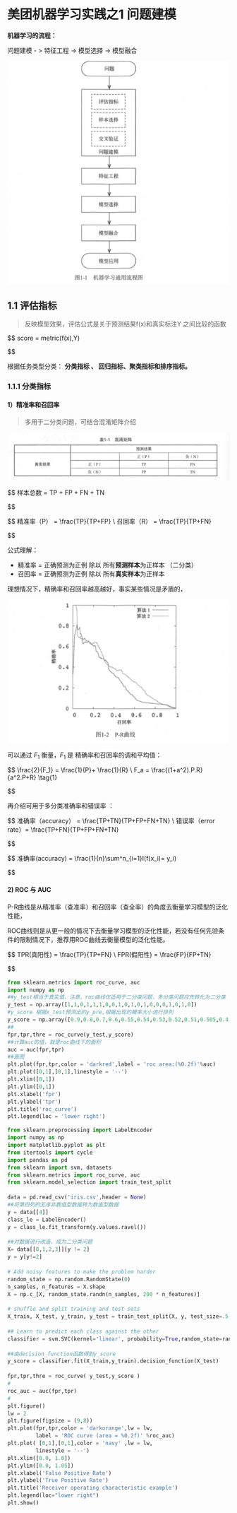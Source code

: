 # 美团机器学习实践之1 问题建模

**机器学习的流程：**

问题建模 - > 特征工程 -> 模型选择 -> 模型融合

![image-20231219081054995](.\img\image-20231219081054995.png)

## 1.1 评估指标

> 反映模型效果，评估公式是关于预测结果f(x)和真实标注Y 之间比较的函数

$$
score = metric(f(x),Y)

$$

根据任务类型分类： **分类指标 、 回归指标、聚类指标和排序指标。**

### 1.1.1 分类指标

#### 1）精准率和召回率

> 多用于二分类问题，可结合混淆矩阵介绍

![image-20231219081546396](.\img\image-20231219081546396.png)

$$
样本总数 = TP + FP + FN + TN

$$

$$
精准率（P） = \frac{TP}{TP+FP} \\
召回率（R） = \frac{TP}{TP+FN}

$$

公式理解：

- 精准率 = 正确预测为正例 除以 所有**预测样本**为正样本  （二分类）
- 召回率 = 正确预测为正例  除以  所有**真实样本**为正样本

理想情况下，精确率和召回率越高越好，事实某些情况是矛盾的，

![image-20231219083423367](.\img\image-20231219083423367.png)

可以通过 $F_1$ 衡量，$F_1$ 是 精确率和召回率的调和平均值：

$$
\frac{2}{F_1} = \frac{1}{P}+ \frac{1}{R}  \\
F_a = \frac{(1+a^2).P.R}{a^2.P+R}  \tag{1}

$$

再介绍可用于多分类准确率和错误率 ：

$$
准确率（accuracy） = \frac{TP+TN}{TP+FP+FN+TN} \\
错误率（error rate）= \frac{TP+FN}{TP+FP+FN+TN}

$$

$$
准确率(accuracy) = \frac{1}{n}\sum^n_{i=1}I(f(x_i)= y_i)

$$

#### 2) ROC 与 AUC

P-R曲线是从精准率（查准率）和召回率（查全率）的角度去衡量学习模型的泛化性能，

ROC曲线则是从更一般的情况下去衡量学习模型的泛化性能，若没有任何先验条件的限制情况下，推荐用ROC曲线去衡量模型的泛化性能。

$$
TPR(真阳性) = \frac{TP}{TP+FN} \\
FPR(假阳性) = \frac{FP}{FP+TN}

$$

```python
from sklearn.metrics import roc_curve, auc
import numpy as np
##y_test相当于真实值，注意，roc曲线仅适用于二分类问题，多分类问题应先转化为二分类
y_test = np.array([1,1,0,1,1,1,0,0,1,0,1,0,1,0,0,0,1,0,1,0])
#y_score 根据x_test预测出的y_pre,根据出现的概率大小进行排列
y_score = np.array([0.9,0.8,0.7,0.6,0.55,0.54,0.53,0.52,0.51,0.505,0.4,0.39,0.38,0.37,0.36,0.35,0.34,0.33,0.3,0.1])
##
fpr,tpr,thre = roc_curve(y_test,y_score)
##计算auc的值，就是roc曲线下的面积
auc = auc(fpr,tpr)
##画图
plt.plot(fpr,tpr,color = 'darkred',label = 'roc area:(%0.2f)'%auc)
plt.plot([0,1],[0,1],linestyle = '--')
plt.xlim([0,1])
plt.ylim([0,1])
plt.xlabel('fpr')
plt.ylabel('tpr')
plt.title('roc_curve')
plt.legend(loc = 'lower right')
```

```python
from sklearn.preprocessing import LabelEncoder
import numpy as np
import matplotlib.pyplot as plt
from itertools import cycle
import pandas as pd
from sklearn import svm, datasets
from sklearn.metrics import roc_curve, auc
from sklearn.model_selection import train_test_split
 
data = pd.read_csv('iris.csv',header = None)
##将第四列的无序非数值型数据转为数值型数据
y = data[[4]]
class_le = LabelEncoder()
y = class_le.fit_transform(y.values.ravel())
 
##对数据进行改造，成为二分类问题
X= data[[0,1,2,3]][y != 2]
y = y[y!=2]
 
# Add noisy features to make the problem harder
random_state = np.random.RandomState(0)
n_samples, n_features = X.shape
X = np.c_[X, random_state.randn(n_samples, 200 * n_features)]
 
# shuffle and split training and test sets
X_train, X_test, y_train, y_test = train_test_split(X, y, test_size=.5,random_state=0)
 
## Learn to predict each class against the other
classifier = svm.SVC(kernel='linear', probability=True,random_state=random_state)
 
##由decision_function函数得到y_score
y_score = classifier.fit(X_train,y_train).decision_function(X_test)
 
fpr,tpr,thre = roc_curve( y_test,y_score )
#
roc_auc = auc(fpr,tpr)
#
plt.figure()
lw = 2
plt.figure(figsize = (9,8))
plt.plot(fpr,tpr,color = 'darkorange',lw = lw,
         label = 'ROC curve (area = %0.2f)' %roc_auc)
plt.plot( [0,1],[0,1],color = 'navy' ,lw = lw,
         linestyle = '--')
plt.xlim([0.0, 1.0])
plt.ylim([0.0, 1.05])
plt.xlabel('False Positive Rate')
plt.ylabel('True Positive Rate')
plt.title('Receiver operating characteristic example')
plt.legend(loc="lower right")
plt.show()
```
